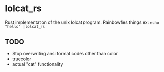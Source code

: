# lolcat_rs
Rust implementation of the unix lolcat program. Rainbowfies things ex: `echo "hello" |lolcat_rs`
## TODO
 - Stop overwriting ansi format codes other than color
 - truecolor
 - actual "cat" functionality
